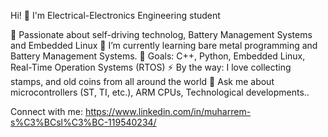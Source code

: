 Hi! 👋
I'm Electrical-Electronics Engineering student 

🔭 Passionate about self-driving technolog, Battery Management Systems and Embedded Linux
🌱 I’m currently learning bare metal programming and Battery Management Systems.
🥅 Goals: C++, Python, Embedded Linux, Real-Time Operation Systems (RTOS)
⚡ By the way: I love collecting stamps, and old coins from all around the world
👋 Ask me about microcontrollers (ST, TI, etc.), ARM CPUs, Technological developments..

Connect with me:
https://www.linkedin.com/in/muharrem-s%C3%BCsl%C3%BC-119540234/  
